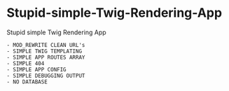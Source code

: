 Stupid-simple-Twig-Rendering-App
================================

Stupid simple Twig Rendering App

	- MOD_REWRITE CLEAN URL's
	- SIMPLE TWIG TEMPLATING
	- SIMPLE APP ROUTES ARRAY
	- SIMPLE 404
	- SIMPLE APP CONFIG
	- SIMPLE DEBUGGING OUTPUT
	- NO DATABASE